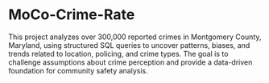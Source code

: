 # MoCo-Crime-Rate
This project analyzes over 300,000 reported crimes in Montgomery County, Maryland, using structured SQL queries to uncover patterns, biases, and trends related to location, policing, and crime types. The goal is to challenge assumptions about crime perception and provide a data-driven foundation for community safety analysis.
